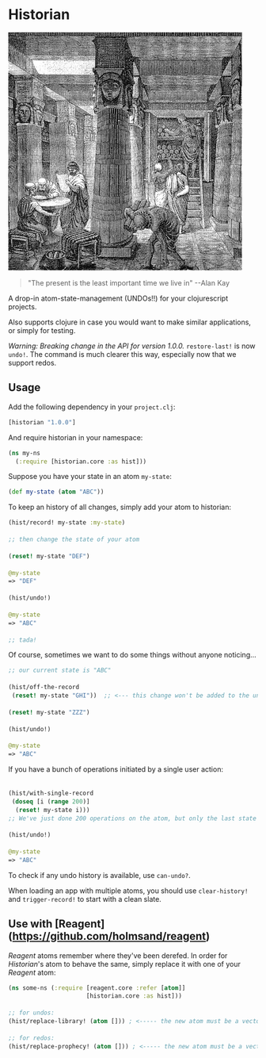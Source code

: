 Historian
=========

<img src="https://raw.githubusercontent.com/Frozenlock/historian/master/472px-Ancientlibraryalex.jpg"
 alt="Historian logo" title="Library of Alexandria"/>

> "The present is the least important time we live in" --Alan Kay

A drop-in atom-state-management (UNDOs!!) for your clojurescript projects.

Also supports clojure in case you would want to make similar applications, or simply for testing.

*Warning: Breaking change in the API for version 1.0.0.*
`restore-last!` is now `undo!`. The command is much clearer this way,
especially now that we support redos.


## Usage
Add the following dependency in your `project.clj`:
```clj
[historian "1.0.0"]
```

And require historian in your namespace:
```clj
(ns my-ns
  (:require [historian.core :as hist]))
```

Suppose you have your state in an atom `my-state`:
```clj
(def my-state (atom "ABC"))
```

To keep an history of all changes, simply add your atom to historian:

```clj
(hist/record! my-state :my-state)

;; then change the state of your atom

(reset! my-state "DEF")

@my-state
=> "DEF"

(hist/undo!)

@my-state
=> "ABC"

;; tada!
```

Of course, sometimes we want to do some things without anyone noticing...
```clj
;; our current state is "ABC"

(hist/off-the-record
 (reset! my-state "GHI"))  ;; <--- this change won't be added to the undo history

(reset! my-state "ZZZ")

(hist/undo!)

@my-state
=> "ABC"
```

If you have a bunch of operations initiated by a single user action:

```clj

(hist/with-single-record
 (doseq [i (range 200)]
  (reset! my-state i)))
;; We've just done 200 operations on the atom, but only the last state is recorded.

(hist/undo!)

@my-state
=> "ABC"
```

To check if any undo history is available, use `can-undo?`.

When loading an app with multiple atoms, you should use `clear-history!` and `trigger-record!` to start with a clean slate.

## Use with [Reagent] (https://github.com/holmsand/reagent)

*Reagent* atoms remember where they've been derefed. In order for *Historian*'s atom to behave the same, simply replace it with one of your *Reagent* atom:
```clj
(ns some-ns (:require [reagent.core :refer [atom]]
                      [historian.core :as hist]))

;; for undos:
(hist/replace-library! (atom [])) ; <----- the new atom must be a vector.

;; for redos:
(hist/replace-prophecy! (atom [])) ; <----- the new atom must be a vector.
```


